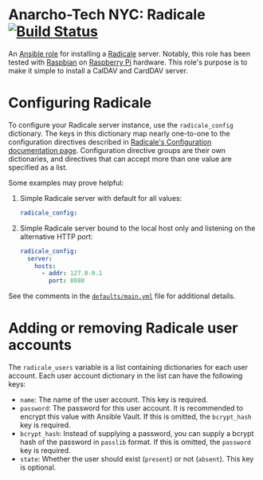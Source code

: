 # Anarcho-Tech NYC: Radicale [![Build Status](https://travis-ci.org/AnarchoTechNYC/ansible-role-radicale.svg?branch=master)](https://travis-ci.org/AnarchoTechNYC/ansible-role-radicale)

An [Ansible role](https://docs.ansible.com/ansible/latest/user_guide/playbooks_reuse_roles.html) for installing a [Radicale](http://radicale.org/) server. Notably, this role has been tested with [Raspbian](https://www.raspbian.org/) on [Raspberry Pi](https://www.raspberrypi.org/) hardware. This role's purpose is to make it simple to install a CalDAV and CardDAV server.

# Configuring Radicale

To configure your Radicale server instance, use the `radicale_config` dictionary. The keys in this dictionary map nearly one-to-one to the configuration directives described in [Radicale's Configuration documentation page](https://radicale.org/configuration/). Configuration directive groups are their own dictionaries, and directives that can accept more than one value are specified as a list.

Some examples may prove helpful:

1. Simple Radicale server with default for all values:
    ```yml
    radicale_config:
    ```
1. Simple Radicale server bound to the local host only and listening on the alternative HTTP port:
    ```yml
    radicale_config:
      server:
        hosts:
          - addr: 127.0.0.1
            port: 8080
    ```

See the comments in the [`defaults/main.yml`](defaults/main.yml) file for additional details.

# Adding or removing Radicale user accounts

The `radicale_users` variable is a list containing dictionaries for each user account. Each user account dictionary in the list can have the following keys:

* `name`: The name of the user account. This key is required.
* `password`: The password for this user account. It is recommended to encrypt this value with Ansible Vault. If this is omitted, the `bcrypt_hash` key is required.
* `bcrypt_hash`: Instead of supplying a password, you can supply a bcrypt hash of the password in `passlib` format. If this is omitted, the `password` key is required.
* `state`: Whether the user should exist (`present`) or not (`absent`). This key is optional.
